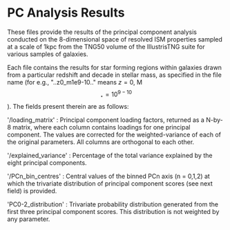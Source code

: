 # PC Analysis Results
These files provide the results of the principal component analysis conducted on the 8-dimensional space of resolved ISM properties sampled at a scale of 1kpc from the TNG50 volume of the IllustrisTNG suite for various samples of galaxies.

Each file contains the results for star forming regions within galaxies drawn from a particular redshift and decade in stellar mass, as specified in the file name (for e.g., "..z0_m1e9-10.." means $z = 0$, M$$_\star = 10^{9-10}$$). The fields present therein are as follows:

'/loading_matrix' : Principal component loading factors, returned as a N-by-8 matrix, where each column contains loadings for one principal component. The values                       are corrected for the weighted-variance of each of the original parameters. All columns are orthogonal to each other.

'/explained_variance' : Percentage of the total variance explained by the eight principal components.

'/PCn_bin_centres' : Central values of the binned PCn axis (n = 0,1,2) at which the trivariate distribution of principal component scores (see next field) is   	                      provided.

'PC0-2_distribution' : Trivariate probability distribution generated from the first three principal component scores. This distribution is not weighted by any                            parameter.
